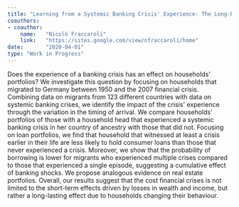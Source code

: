 ```yaml
---
title: "Learning from a Systemic Banking Crisis' Experience: The Long-Run Impact on Borrowing Behavior"
coauthors:
- coauthor: 
    name:   "Nicolò Fraccaroli"
    link:   "https://sites.google.com/view/nfraccaroli/home"
date:       "2020-04-01"
type: "Work in Progress"
---
```


Does the experience of a banking crisis has an effect on households' portfolios? We investigate this question by focusing on households that migrated to Germany between 1950 and the 2007 financial crisis. Combining data on migrants from 123 different countries with data on systemic banking crises, we identify the impact of the crisis' experience through the variation in the timing of arrival. We compare households' portfolios of those with a household head that experienced a systemic banking crisis in her country of ancestry with those that did not. Focusing on loan portfolios, we find that household that witnessed at least a crisis earlier in their life are less likely to hold consumer loans than those that never experienced a crisis. Moreover, we show that the probability of borrowing is lower for migrants who experienced multiple crises compared to those that experienced a single episode, suggesting a cumulative effect of banking shocks. We propose analogous evidence on real estate portfolios. Overall, our results suggest that the cost financial crises is not limited to the short-term effects driven by losses in wealth and income, but rather a long-lasting effect due to households changing their behaviour.
